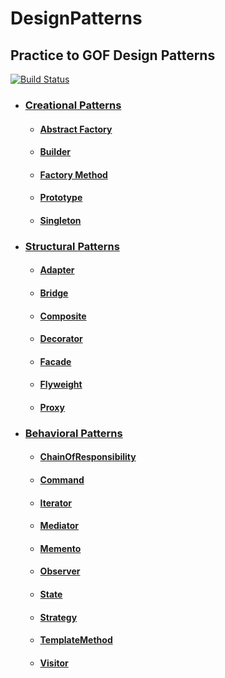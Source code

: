 # DesignPatterns

## Practice to GOF Design Patterns

[![Build Status](https://travis-ci.org/ISSuh/DesignPatterns.svg?branch=master)](https://travis-ci.org/ISSuh/DesignPatterns)

- ### [Creational Patterns](https://github.com/ISSuh/DesignPatterns/tree/master/src/CreationalPatterns)
  - #### [Abstract Factory](https://github.com/ISSuh/DesignPatterns/tree/master/src/CreationalPatterns/Abstract_Factory)
  - #### [Builder](https://github.com/ISSuh/DesignPatterns/tree/master/src/CreationalPatterns/Builder)
  - #### [Factory Method](https://github.com/ISSuh/DesignPatterns/tree/master/src/CreationalPatterns/Factory_Method)
  - #### [Prototype](https://github.com/ISSuh/DesignPatterns/tree/master/src/CreationalPatterns/Prototype)
  - #### [Singleton](https://github.com/ISSuh/DesignPatterns/tree/master/src/CreationalPatterns/Singleton)

- ### [Structural Patterns](https://github.com/ISSuh/DesignPatterns/tree/master/src/StructuralPatterns)
  - #### [Adapter](https://github.com/ISSuh/DesignPatterns/tree/master/src/StructuralPatterns/AdapterAdapter)
  - #### [Bridge](https://github.com/ISSuh/DesignPatterns/tree/master/src/StructuralPatterns/BridgeBridge)
  - #### [Composite](https://github.com/ISSuh/DesignPatterns/tree/master/src/StructuralPatterns/Composite)
  - #### [Decorator](https://github.com/ISSuh/DesignPatterns/tree/master/src/StructuralPatterns/Decorator)
  - #### [Facade](https://github.com/ISSuh/DesignPatterns/tree/master/src/StructuralPatterns/Facade)
  - #### [Flyweight](https://github.com/ISSuh/DesignPatterns/tree/master/src/StructuralPatterns/Flyweight)
  - #### [Proxy](https://github.com/ISSuh/DesignPatterns/tree/master/src/StructuralPatterns/Proxy)

- ### [Behavioral Patterns](https://github.com/ISSuh/DesignPatterns/tree/master/src/BehavioralPatterns)
  - #### [ChainOfResponsibility](https://github.com/ISSuh/DesignPatterns/tree/master/src/BehavioralPatterns/ChainOfResponsibility)
  - #### [Command](https://github.com/ISSuh/DesignPatterns/tree/master/src/BehavioralPatterns/Command)
  - #### [Iterator](https://github.com/ISSuh/DesignPatterns/tree/master/src/BehavioralPatterns/Iterator)
  - #### [Mediator](https://github.com/ISSuh/DesignPatterns/tree/master/src/BehavioralPatterns/Mediator)
  - #### [Memento](https://github.com/ISSuh/DesignPatterns/tree/master/src/BehavioralPatterns/Memento)
  - #### [Observer](https://github.com/ISSuh/DesignPatterns/tree/master/src/BehavioralPatterns/Observer)
  - #### [State](https://github.com/ISSuh/DesignPatterns/tree/master/src/BehavioralPatterns/State)
  - #### [Strategy](https://github.com/ISSuh/DesignPatterns/tree/master/src/BehavioralPatterns/Strategy)
  - #### [TemplateMethod](https://github.com/ISSuh/DesignPatterns/tree/master/src/BehavioralPatterns/TemplateMethod)
  - #### [Visitor](https://github.com/ISSuh/DesignPatterns/tree/master/src/BehavioralPatterns/Visitor)
